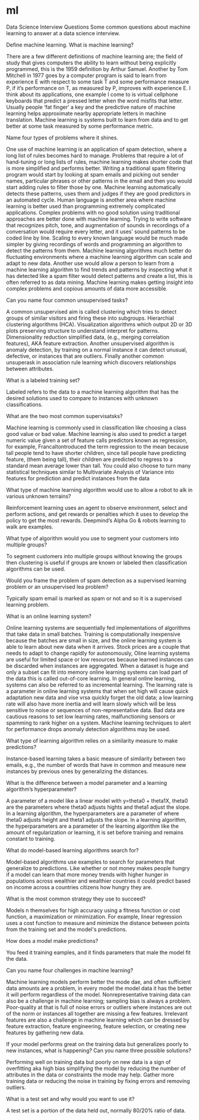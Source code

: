 # ml
Data Science Interview Questions
Some common questions about machine learning to answer at a data science interview.

Define machine learning. What is machine learning?

There are a few different definitions of machine learning are; the field of study that gives computers the ability to learn without being explicitly programmed, this is the 1959 definition by Arthur Samuel. Another by Tom Mitchell in 1977 goes by a computer program is said to learn from experience E with respect to some task T and some performance measure P, if it’s performance on T, as measured by P, improves with experience E. I think about its applications, one example I come to is virtual cellphone keyboards that predict a pressed letter when the word misfits that letter. Usually people ‘fat finger’ a key and the predictive nature of machine learning helps approximate nearby appropriate letters in machine translation. Machine learning is systems built to learn from data and to get better at some task measured by some performance metric.

Name four types of problems where it shines.

One use of machine learning is an application of spam detection, where a long list of rules becomes hard to manage. Problems that require a lot of hand-tuning or long lists of rules, machine learning makes shorter code that is more simplified and performs better. Writing a traditional spam filtering program would start by looking at spam emails and picking out sender names, particular phrases or other patterns in the email and then you would start adding rules to filter those by one. Machine learning automatically detects these patterns, uses them and judges if they are good predictors in an automated cycle. Human language is another area where machine learning is better used than programming extremely complicated applications. Complex problems with no good solution using traditional approaches are better done with machine learning. Trying to write software that recognizes pitch, tone, and augmentation of sounds in recordings of a conversation would require every letter, and it uses’ sound patterns to be coded line by line. Scaling to every known language would be much made simpler by giving recordings of words and programming an algorithm to detect the patterns from them. Machine learning algorithms much better do fluctuating environments where a machine learning algorithm can scale and adapt to new data. Another use would allow a person to learn from a machine learning algorithm to find trends and patterns by inspecting what it has detected like a spam filter would detect patterns and create a list, this is often referred to as data mining. Machine learning makes getting insight into complex problems and copious amounts of data more accessible.


Can you name four common unsupervised tasks?

A common unsupervised aim is called clustering which tries to detect groups of similar visitors and firing these into subgroups. Hierarchial clustering algorithms (HCA). Visualization algorithms which output 2D or 3D plots preserving structure to understand interpret for patterns. Dimensionality reduction simplified data, (e.g., merging correlation features), AKA feature extraction. Another unsupervised algorithm is anomaly detection, by training on a normal instance it can detect unusual, defective, or instances that are outliers. Finally another common unsuperask in association rule learning which discovers relationships between attributes. 

What is a labeled training set?

Labeled refers to the data to a machine learning algorithm that has the desired solutions used to compare to instances with unknown classifications.

What are the two most common supervisatsks?

Machine learning is commonly used in classification like choosing a class good value or bad value. Machine learning is also used to predict a target numeric value given a set of feature calls predictors known as regression, for example, Francaltontroduced the term regression to the mean because tall people tend to have shorter children, since tall people have predicting feature, (them being tall), their children are predicted to regress to a standard mean average lower than tall. You could also choose to turn many statistical techniques similar to Multivariate Analysis of Variance into features for prediction and predict instances from the data

What type of machine learning algorithm would use to allow a robot to alk in various unknown terrains?

Reinforcement learning uses an agent to observe environment, select and perform actions, and get rewards or penalties which it uses to develop the policy to get the most rewards. Deepmind’s Alpha Go & robots learning to walk are examples. 

What type of algorithm would you use to segment your customers into multiple groups?

To segment customers into multiple groups without knowing the groups then clustering is useful if groups are known or labeled then classification algorithms can be used. 

Would you frame the problem of spam detection as a supervised learning problem or an unsupervised lea problem?

Typically spam email is marked as spam or not and so it is a supervised learning problem.

What is an online learning system?

Online learning systems are sequentially fed implementations of algorithms that take data in small batches. Training is computationally inexpensive because the batches are small in size, and the online learning system is able to learn about new data when it arrives. Stock prices are a couple that needs to adapt to change rapidly for autonomously, Oline learning systems are useful for limited space or low resources because learned instances can be discarded when instances are aggregated. When a dataset is huge and only a subset can fit into memory online learning systems can load part of the data this is called out-of-core learning. In general online learning, systems can also be referred to as incremental learning. The learning rate is a parameter in online learning systems that when set high will cause quick adaptation new data and vise vrsa quickly forget the old data; a low learning rate will also have more inertia and will learn slowly which will be less sensitive to noise or sequences of non-representative data. Bad data are cautious reasons to set low learning rates, malfunctioning sensors or spamming to rank higher on a system. Machine learning techniques to alert for performance drops anomaly detection algorithms may be used.

What type of learning algorithm relies on a similarity measure to make predictions?

Instance-based learning takes a basic measure of similarity between two emails, e.g., the number of words that have in common and measure new instances by previous ones by generalizing the distances.

What is the difference between a model parameter and a learning algorithm’s hyperparameter?

A parameter of a model like a linear model with y=theta0 + theta1X, theta0 are the parameters where theta0 adjusts hights and theta1 adjust the slope. In a learning algorithm, the hyperparameters are a parameter of where theta0 adjusts height and theta1 adjusts the slope. In a learning algorithm, the hyperparameters are a parameter of the learning algorithm like the amount of regularization or learning, it is set before training and remains constant to training.

What do model-based learning algorithms search for?

Model-based algorithms use examples to search for parameters that generalize to predictions. Like whether or not money makes people hungry if a model can learn that more money trends with higher hunger in populations across wealthier and wealthier countries it could predict based on income across a countries citizens how hungry they are. 

What is the most common strategy they use to succeed? 

Models n themselves for high accuracy using a fitness function or cost function, a maximization or minimization. For example, linear regression uses a cost function to measure and minimize the distance between points from the training set and the model's predictions.

How does a model make predictions?

You feed it training eamples, and it finds parameters that male the model fit the data. 

Can you name four challenges in machine learning?

Machine learning models perform better the mode dae, and often sufficient data amounts are a problem, in every model the model data it has the better it will perform regardless of the model. Nonrepresentative training data can also be a challenge in machine learning; sampling bias is always a problem. Poor-quality at that is full of noise errors or outliers where instances are out of the norm or instances all together are missing a few features. Irrelevant features are also a challenge in machine learning which can be dressed by feature extraction, feature engineering, feature selection, or creating new features by gathering new data. 

If your model performs great on the training data but generalizes poorly to new instances, what is happening? Can you name three possible solutions?

Performing well on training data but poorly on new data is a sign of overfitting aka high bias simplifying the model by reducing the number of attributes in the data or constraints the mode may help. Gather more training data or reducing the noise in training by fixing errors and removing outliers.

What is a test set and why would you want to use it?

A test set is a portion of the data held out, normally 80/20% ratio of data.
